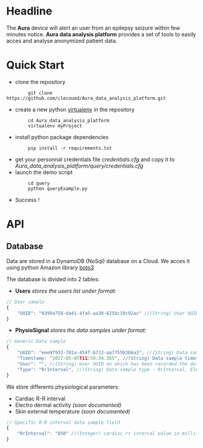 # Headline #
The **Aura** device will alert an user from an epilepsy seizure within few minutes notice.
**Aura data analysis platform** provides a set of tools to easily acces and analyse anonymized patient data.

# Quick Start #

 - clone the repository 

```
        git clone https://github.com/clecoued/Aura_data_analysis_platform.git
```
 - create a new python [virtualenv](http://python-guide-pt-br.readthedocs.io/en/latest/dev/virtualenvs/) in the repository 
```
        cd Aura_data_analysis_platform
        virtualenv myProject
```
 - install python package dependencies
```
        pip install -r requirements.txt 
```
 - get your personnal credentials file *credentials.cfg* and copy it to *Aura_data_analysis_platform/query/credentials.cfg*
 - launch the demo script 
```
        cd query 
        python queryExample.py
```
 - Success ! 

# API #
## Database 

Data are stored in a DynamoDB (NoSql) database on a Cloud. 
We acces it using python Amazon library [boto3](http://boto3.readthedocs.io/en/latest/reference/services/dynamodb.html) 

The database is divided into 2 tables:

- **Users** *stores the users list under format:*  
```javascript
// User sample
{
    "UUID": "0399a758-da41-4fa5-aa30-625bc19c92ac" //(String) User UUID 
}
```
- **PhysioSignal** *stores the data samples under format:* 
```javascript
// Generic Data sample
{
    "UUID": "eee9f933-701a-454f-b713-aa7755b3b6a3", //(String) Data sample UUID 
    "Timestamp: "2017-05-05T11:59:34.365", //(String) Data sample timestamp stored following iso8601 format 
    "User": "", //(String) User UUID on which has been recorded the data sample
    "Type": "RrInterval", //(String) Data sample type - RrInterval, ElectroDermalActivity, Temperature ... 
}
```

We store differents physiological parameters:

- Cardiac R-R interval 
- Electro dermal activity *(soon documented)*
- Skin external temperature *(soon documented)*


```javascript
// Specific R-R interval data sample field 
{
    "RrInterval": "850" //(Integer) cardiac rr interval value in milliseconds 
}
```


